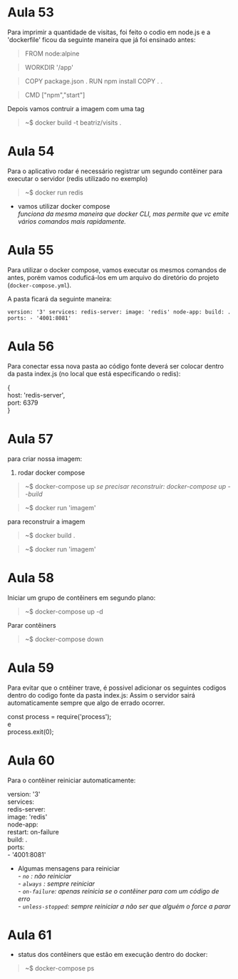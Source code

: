 # Aula 53

Para imprimir a quantidade de visitas, foi feito o codio em node.js e a 'dockerfile' ficou da seguinte maneira que já foi ensinado antes:

>FROM node:alpine

>WORKDIR '/app'

>COPY package.json .
>RUN npm install
>COPY . .

>CMD ["npm","start"]

Depois vamos contruir a imagem com uma tag 

> ~$ docker build -t beatriz/visits .

# Aula 54

Para o aplicativo rodar é necessário registrar um segundo contêiner para executar o servidor (redis utilizado no exemplo)

> ~$ docker run redis

- vamos utilizar docker compose  
_funciona da mesma maneira que docker CLI, mas permite que vc emite vários comandos mais rapidamente._

# Aula 55

Para utilizar o docker compose, vamos executar os mesmos comandos de antes, porém vamos coduficá-los  em um arquivo do diretório do projeto (`docker-compose.yml`).

A pasta ficará da seguinte maneira:

`version: '3'
services:
  redis-server:
    image: 'redis'
  node-app:
    build: .
    ports:
      - '4001:8081'`

# Aula 56

Para conectar essa nova pasta ao código fonte deverá ser colocar dentro da pasta index.js (no local que está especificando o redis):

{  
  host: 'redis-server',  
  port: 6379  
}

# Aula 57

para criar nossa imagem:

1. rodar docker compose

> ~$ docker-compose up
_se precisar reconstruir: docker-compose up --build_

> ~$ docker run 'imagem'

para reconstruir a imagem

> ~$ docker build . 

> ~$ docker run 'imagem'

# Aula 58 

Iniciar um grupo de contêiners em segundo plano:

> ~$ docker-compose up -d

Parar contêiners

> ~$ docker-compose down

# Aula 59 

Para evitar que o cntêiner trave, é possivel adicionar os seguintes codigos dentro do codigo fonte da pasta index.js:
Assim o servidor sairá automaticamente sempre que algo de errado ocorrer.

const process = require('process');  
e  
process.exit(0);

# Aula 60 

Para o contêiner reiniciar automaticamente:

version: '3'  
services:  
  redis-server:  
    image: 'redis'  
  node-app:  
    restart: on-failure  
    build: .  
    ports:  
      - '4001:8081'  

- Algumas mensagens para reiniciar  
_- `no` : não reiniciar_  
_- `always` : sempre reiniciar_  
_- `on-failure`: apenas reinicia se o contêiner para com um código de erro_  
_- `unless-stopped`: sempre reiniciar a não ser que alguém o force a parar_  

# Aula 61 

- status dos contêiners que estão em execução dentro do docker:

> ~$ docker-compose ps